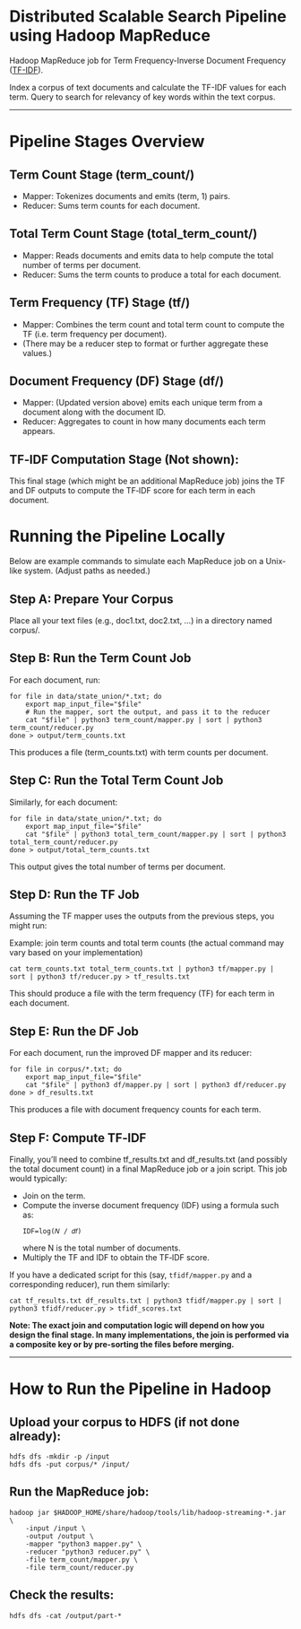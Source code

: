 # Distributed Scalable Search Pipeline using Hadoop MapReduce
Hadoop MapReduce job for Term Frequency-Inverse Document Frequency ([TF-IDF](https://en.wikipedia.org/wiki/Tf%E2%80%93idf)).

Index a corpus of text documents and calculate the TF-IDF values for each term. Query to search for relevancy of key words within the text corpus.

---


# Pipeline Stages Overview
## Term Count Stage (term_count/)
* Mapper: Tokenizes documents and emits (term, 1) pairs.
* Reducer: Sums term counts for each document.

## Total Term Count Stage (total_term_count/)
* Mapper: Reads documents and emits data to help compute the total number of terms per document.
* Reducer: Sums the term counts to produce a total for each document.

## Term Frequency (TF) Stage (tf/)
* Mapper: Combines the term count and total term count to compute the TF (i.e. term frequency per document).
* (There may be a reducer step to format or further aggregate these values.)

## Document Frequency (DF) Stage (df/)
* Mapper: (Updated version above) emits each unique term from a document along with the document ID.
* Reducer: Aggregates to count in how many documents each term appears.

## TF‑IDF Computation Stage (Not shown):
This final stage (which might be an additional MapReduce job) joins the TF and DF outputs to compute the TF‑IDF score for each term in each document.


# Running the Pipeline Locally
Below are example commands to simulate each MapReduce job on a Unix-like system. (Adjust paths as needed.)

## Step A: Prepare Your Corpus
Place all your text files (e.g., doc1.txt, doc2.txt, …) in a directory named corpus/.

## Step B: Run the Term Count Job
For each document, run:

```
for file in data/state_union/*.txt; do
    export map_input_file="$file"
    # Run the mapper, sort the output, and pass it to the reducer
    cat "$file" | python3 term_count/mapper.py | sort | python3 term_count/reducer.py
done > output/term_counts.txt
```
This produces a file (term_counts.txt) with term counts per document.

## Step C: Run the Total Term Count Job
Similarly, for each document:

```
for file in data/state_union/*.txt; do
    export map_input_file="$file"
    cat "$file" | python3 total_term_count/mapper.py | sort | python3 total_term_count/reducer.py
done > output/total_term_counts.txt
```
This output gives the total number of terms per document.


## Step D: Run the TF Job
Assuming the TF mapper uses the outputs from the previous steps, you might run:

Example: join term counts and total term counts (the actual command may vary based on your implementation)
```
cat term_counts.txt total_term_counts.txt | python3 tf/mapper.py | sort | python3 tf/reducer.py > tf_results.txt
```
This should produce a file with the term frequency (TF) for each term in each document.

## Step E: Run the DF Job
For each document, run the improved DF mapper and its reducer:

```
for file in corpus/*.txt; do
    export map_input_file="$file"
    cat "$file" | python3 df/mapper.py | sort | python3 df/reducer.py
done > df_results.txt
```
This produces a file with document frequency counts for each term.


## Step F: Compute TF‑IDF
Finally, you’ll need to combine tf_results.txt and df_results.txt (and possibly the total document count) in a final MapReduce job or a join script. This job would typically:

* Join on the term.
* Compute the inverse document frequency (IDF) using a formula such as:
	```
	IDF=log(𝑁 / 𝑑𝑓)
	```
	where N is the total number of documents.
* Multiply the TF and IDF to obtain the TF‑IDF score.
	
If you have a dedicated script for this (say, `tfidf/mapper.py` and a corresponding reducer), run them similarly:

```
cat tf_results.txt df_results.txt | python3 tfidf/mapper.py | sort | python3 tfidf/reducer.py > tfidf_scores.txt
````
**Note: The exact join and computation logic will depend on how you design the final stage. In many implementations, the join is performed via a composite key or by pre-sorting the files before merging.**




---


# How to Run the Pipeline in Hadoop
## Upload your corpus to HDFS (if not done already):
```
hdfs dfs -mkdir -p /input
hdfs dfs -put corpus/* /input/
```

## Run the MapReduce job:
```
hadoop jar $HADOOP_HOME/share/hadoop/tools/lib/hadoop-streaming-*.jar \
    -input /input \
    -output /output \
    -mapper "python3 mapper.py" \
    -reducer "python3 reducer.py" \
    -file term_count/mapper.py \
    -file term_count/reducer.py
```

## Check the results:
```
hdfs dfs -cat /output/part-*
```


